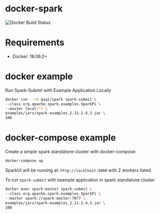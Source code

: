 # docker-spark
![Docker Build Status](https://img.shields.io/docker/cloud/build/qiqi/spark.svg)

# Requirements
- Docker: 18.06.0+

# docker example
Run Spark-Submit with Example Application Locally
```bash
docker run --rm qiqi/spark spark-submit \
--class org.apache.spark.examples.SparkPi \
--master local[*] \
examples/jars/spark-examples_2.11-2.4.3.jar \
100
```

# docker-compose example
Create a simple spark standalone cluster with docker-compose:
```bash
docker-compose up
```

SparkUI will be running at: `http://localhost:8080` with 2 workers listed.

To run `spark-submit` with example application in spark standalone cluster
```bash
docker exec spark-master spark-submit \
--class org.apache.spark.examples.SparkPi \
--master spark://spark-master:7077 \
examples/jars/spark-examples_2.11-2.4.3.jar \
100
```